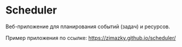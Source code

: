 # Scheduler

Веб-приложение для планирования событий (задач) и ресурсов.

Пример приложения по ссылке: https://zimazky.github.io/scheduler/
